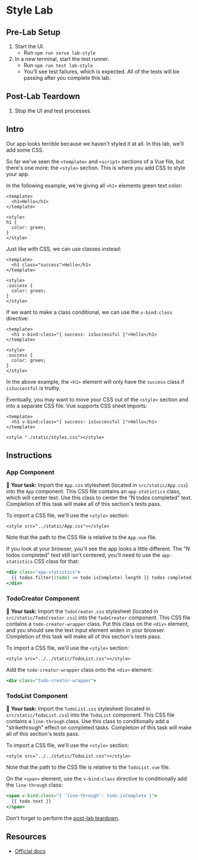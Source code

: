 # Style Lab

## Pre-Lab Setup

1. Start the UI.
   - Run `npm run serve lab-style`
2. In a new terminal, start the test runner.
   - Run `npm run test lab-style`
   - You'll see test failures, which is expected. All of the tests will be passing after you complete this lab.

## Post-Lab Teardown

1. Stop the UI and test processes.

## Intro

Our app looks terrible because we haven't styled it at all. In this lab, we'll add some CSS.

So far we've seen the `<template>` and `<script>` sections of a Vue file, but there's one more: the `<style>` section. This is where you add CSS to style your app.

In the following example, we're giving all `<h1>` elements green text color:

```vue
<template>
  <h1>Hello</h1>
</template>

<style>
h1 {
  color: green;
}
</style>
```

Just like with CSS, we can use classes instead:

```vue
<template>
  <h1 class="success">Hello</h1>
</template>

<style>
.success {
  color: green;
}
</style>
```

If we want to make a class conditional, we can use the `v-bind:class` directive:

```vue
<template>
  <h1 v-bind:class="{ success: isSuccessful }">Hello</h1>
</template>

<style>
.success {
  color: green;
}
</style>
```

In the above example, the `<h1>` element will only have the `success` class if `isSuccessful` is truthy.

Eventually, you may want to move your CSS out of the `<style>` section and into a separate CSS file. Vue supports CSS sheet imports:

```vue
<template>
  <h1 v-bind:class="{ success: isSuccessful }">Hello</h1>
</template>

<style "./static/styles.css"></style>
```

## Instructions

### App Component

📝 **Your task:** Import the `App.css` stylesheet (located in `src/static/App.css`) into the `App` component. This CSS file contains an `app-statistics` class, which will center text. Use this class to center the "N todos completed" text. Completion of this task will make all of this section's tests pass.

To import a CSS file, we'll use the `<style>` section:

```vue
<style src="../static/App.css"></style>
```

Note that the path to the CSS file is relative to the `App.vue` file.

If you look at your browser, you'll see the app looks a little different. The "N todos completed" text still isn't centered; you'll need to use the `app-statistics` CSS class for that:

```hbs
<div class="app-statistics">
  {{ todos.filter((todo) => todo.isComplete).length }} todos completed
</div>
```

### TodoCreator Component

📝 **Your task:** Import the `TodoCreator.css` stylesheet (located in `src/static/TodoCreator.css`) into the `TodoCreator` component. This CSS file contains a `todo-creator-wrapper` class. Put this class on the `<div>` element, and you should see the text input element widen in your browser. Completion of this task will make all of this section's tests pass.

To import a CSS file, we'll use the `<style>` section:

```vue
<style src="../../static/TodoList.css"></style>
```

Add the `todo-creator-wrapper` class onto the `<div>` element:

```hbs
<div class="todo-creator-wrapper">
```

### TodoList Component

📝 **Your task:** Import the `TodoList.css` stylesheet (located in `src/static/TodoList.css`) into the `TodoList` component. This CSS file contains a `line-through` class. Use this class to conditionally add a "strikethrough" effect on completed tasks. Completion of this task will make all of this section's tests pass.

To import a CSS file, we'll use the `<style>` section:

```vue
<style src="../../static/TodoList.css"></style>
```

Note that the path to the CSS file is relative to the `TodoList.vue` file.

On the `<span>` element, use the `v-bind:class` directive to conditionally add the `line-through` class:

```hbs
<span v-bind:class="{ 'line-through': todo.isComplete }">
  {{ todo.text }}
</span>
```

Don't forget to perform the [post-lab teardown](#post-lab-teardown).

## Resources

- [Official docs](https://vuejs.org/v2/guide/class-and-style.html)
